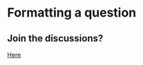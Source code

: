 # Formatting a question

## Join the discussions?

[Here](https://github.com/Cyfrin/foundry-full-course-cu/discussions) 

